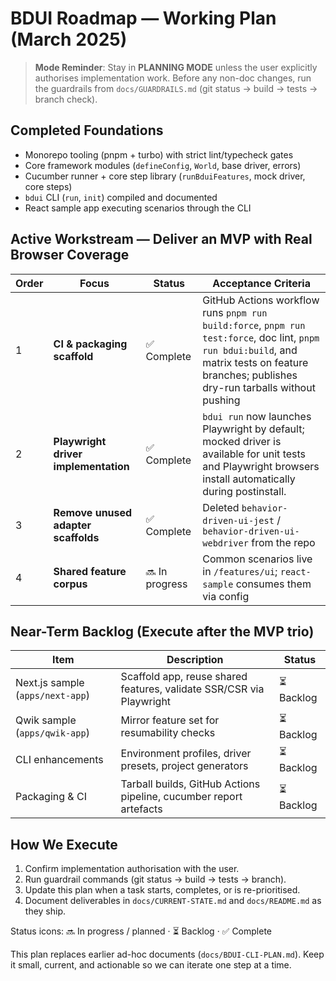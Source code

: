 # BDUI Roadmap — Working Plan (March 2025)

> **Mode Reminder**: Stay in **PLANNING MODE** unless the user explicitly
> authorises implementation work. Before any non-doc changes, run the
> guardrails from `docs/GUARDRAILS.md` (git status → build → tests → branch check).

## Completed Foundations
- Monorepo tooling (pnpm + turbo) with strict lint/typecheck gates
- Core framework modules (`defineConfig`, `World`, base driver, errors)
- Cucumber runner + core step library (`runBduiFeatures`, mock driver, core steps)
- `bdui` CLI (`run`, `init`) compiled and documented
- React sample app executing scenarios through the CLI

## Active Workstream — Deliver an MVP with Real Browser Coverage
| Order | Focus | Status | Acceptance Criteria |
|-------|-------|--------|---------------------|
| 1 | **CI & packaging scaffold** | ✅ Complete | GitHub Actions workflow runs `pnpm run build:force`, `pnpm run test:force`, doc lint, `pnpm run bdui:build`, and matrix tests on feature branches; publishes dry-run tarballs without pushing |
| 2 | **Playwright driver implementation** | ✅ Complete | `bdui run` now launches Playwright by default; mocked driver is available for unit tests and Playwright browsers install automatically during postinstall. |
| 3 | **Remove unused adapter scaffolds** | ✅ Complete | Deleted `behavior-driven-ui-jest` / `behavior-driven-ui-webdriver` from the repo |
| 4 | **Shared feature corpus** | 🔜 In progress | Common scenarios live in `/features/ui`; `react-sample` consumes them via config |

## Near-Term Backlog (Execute after the MVP trio)
| Item | Description | Status |
|------|-------------|--------|
| Next.js sample (`apps/next-app`) | Scaffold app, reuse shared features, validate SSR/CSR via Playwright | ⏳ Backlog |
| Qwik sample (`apps/qwik-app`) | Mirror feature set for resumability checks | ⏳ Backlog |
| CLI enhancements | Environment profiles, driver presets, project generators | ⏳ Backlog |
| Packaging & CI | Tarball builds, GitHub Actions pipeline, cucumber report artefacts | ⏳ Backlog |

## How We Execute
1. Confirm implementation authorisation with the user.
2. Run guardrail commands (git status → build → tests → branch).
3. Update this plan when a task starts, completes, or is re-prioritised.
4. Document deliverables in `docs/CURRENT-STATE.md` and `docs/README.md` as they ship.

Status icons: 🔜 In progress / planned · ⏳ Backlog · ✅ Complete

This plan replaces earlier ad-hoc documents (`docs/BDUI-CLI-PLAN.md`). Keep it
small, current, and actionable so we can iterate one step at a time.
